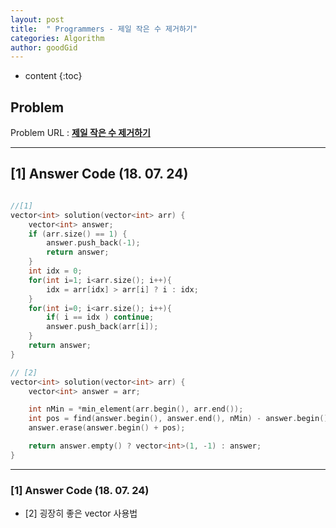 ```yaml
---
layout: post
title:  " Programmers - 제일 작은 수 제거하기"
categories: Algorithm
author: goodGid
---
```

* content
{:toc}


## Problem 
Problem URL : **[제일 작은 수 제거하기](https://programmers.co.kr/learn/courses/30/lessons/12935)**

---

## [1] Answer Code (18. 07. 24)

``` cpp

//[1]
vector<int> solution(vector<int> arr) {
    vector<int> answer;
    if (arr.size() == 1) {
        answer.push_back(-1);
        return answer;
    }
    int idx = 0;
    for(int i=1; i<arr.size(); i++){
        idx = arr[idx] > arr[i] ? i : idx;
    }
    for(int i=0; i<arr.size(); i++){
        if( i == idx ) continue;
        answer.push_back(arr[i]);
    }
    return answer;
}

// [2]
vector<int> solution(vector<int> arr) {
    vector<int> answer = arr;

    int nMin = *min_element(arr.begin(), arr.end());
    int pos = find(answer.begin(), answer.end(), nMin) - answer.begin();
    answer.erase(answer.begin() + pos);

    return answer.empty() ? vector<int>(1, -1) : answer;
}


```

---

### [1] Answer Code (18. 07. 24)

* [2] 굉장히 좋은 vector 사용법
